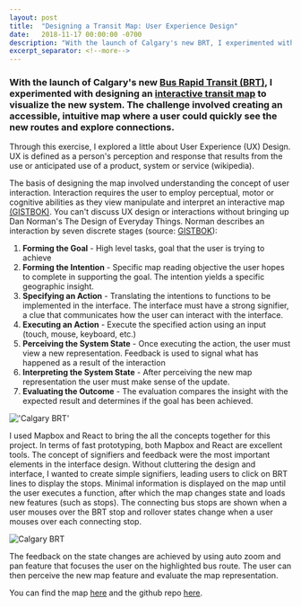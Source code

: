 ```yaml
---
layout: post
title:  "Designing a Transit Map: User Experience Design"
date:   2018-11-17 00:00:00 -0700
description: "With the launch of Calgary's new BRT, I experimented with designing an interactive map to visualize the new system. The challenge involved creating an accessible, intuitive map where a user could quickly see the new routes and explore connections."
excerpt_separator: <!--more-->
---
```


### With the launch of Calgary's new [Bus Rapid Transit (BRT)][calgary_brt], I experimented with designing an [interactive transit map][brt_map] to visualize the new system. The challenge involved creating an accessible, intuitive map where a user could quickly see the new routes and explore connections.

<!--more-->

Through this exercise, I explored a little about User Experience (UX) Design. UX is defined as a person's perception and response that results from the use or anticipated use of a product, system or service (wikipedia).

The basis of designing the map involved understanding the concept of user interaction. Interaction requires the user to employ perceptual, motor or cognitive abilities as they view manipulate and interpret an interactive map [(GISTBOK)][GISTBOK]. You can't discuss UX design or interactions without bringing up Dan Norman's The Design of Everyday Things. Norman describes an interaction by seven discrete stages (source: [GISTBOK][GISTBOK]):

1. **Forming the Goal** - High level tasks, goal that the user is trying to achieve
2. **Forming the Intention** - Specific map reading objective the user hopes to complete in supporting the goal. The intention yields a specific geographic insight.
3. **Specifying an Action** - Translating the intentions to functions to be implemented in the interface. The interface must have a strong signifier, a clue that communicates how the user can interact with the interface.
4. **Executing an Action** - Execute the specified action using an input (touch, mouse, keyboard, etc.)
5. **Perceiving the System State** - Once executing the action, the user must view a new representation. Feedback is used to signal what has happened as a result of the interaction
6. **Interpreting the System State** - After perceiving the new map representation the user must make sense of the update.
7. **Evaluating the Outcome** - The evaluation compares the insight with the expected result and determines if the goal has been achieved.

!['Calgary BRT'](https://s3-us-west-2.amazonaws.com/smohiudd.github.co/calgary-brt/screenshot1.png)

I used Mapbox and React to bring the all the concepts together for this project. In terms of fast prototyping, both Mapbox and React are excellent tools. The concept of signifiers and feedback were the most important elements in the interface design. Without cluttering the design and interface, I wanted to create simple signifiers, leading users to click on BRT lines to display the stops. Minimal information is displayed on the map until the user executes a function, after which the map changes state and loads new features (such as stops). The connecting bus stops are shown when a user mouses over the BRT stop and rollover states change when a user mouses over each connecting stop.

![Calgary BRT](https://s3-us-west-2.amazonaws.com/smohiudd.github.co/calgary-brt/screenshot5.png)

The feedback on the state changes are achieved by using auto zoom and pan feature that focuses the user on the highlighted bus route. The user can then perceive the new map feature and evaluate the map representation.

You can find the map [here][brt_map] and the github repo [here][github].

[brt_map]:https://smohiudd.github.io/calgary-transit-brt/
[github]:https://github.com/smohiudd/calgary-transit-brt
[GISTBOK]:https://gistbok.ucgis.org/bok-topics/user-interface-and-user-experience-uiux-design
[calgary_brt]:http://www.calgary.ca/Transportation/TI/Pages/Transit-projects/Transitway-and-BRT-Projects.aspx?redirect=/brt
